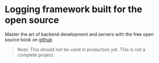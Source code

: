 # Logging framework built for the open source 

Master the art of backend development and servers with the free open source book on [github](https://github.com/ishtms/learn-nodejs-hard-way)

> Note: This should not be used in production yet. This is not a complete project.
